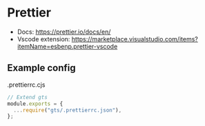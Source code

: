 # Prettier

- Docs: https://prettier.io/docs/en/
- Vscode extension: https://marketplace.visualstudio.com/items?itemName=esbenp.prettier-vscode

## Example config

.prettierrc.cjs

```cjs
// Extend gts
module.exports = {
  ...require("gts/.prettierrc.json"),
};
```
